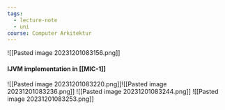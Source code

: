```yaml
---
tags:
  - lecture-note
  - uni
course: Computer Arkitektur
---
```

![[Pasted image 20231201083156.png]]
#### IJVM implementation in [[MIC-1]]
![[Pasted image 20231201083220.png]]![[Pasted image 20231201083236.png]]
![[Pasted image 20231201083244.png]]
![[Pasted image 20231201083253.png]]